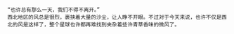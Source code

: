     “也许总有那么一天，我们不得不离开。”
    西北地区的风总是很烈，裹挟着大量的沙尘，让人睁不开眼。不过对于今天来说，也许不仅是西北的风是这样了，整个星球也许都再难找到夹杂着些许青草香味的微风了。
    
